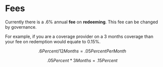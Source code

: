 # Fees

Currently there is a .6% annual **fee** on **redeeming**. This fee can be changed by governance. 

For example, if you are a coverage provider on a 3 months coverage than your fee on redemption would equate to 0.15%.

$$
.6Percent/ 12 Months = .05PercentPerMonth
$$

$$
.05Percent *3Months=.15Percent
$$

